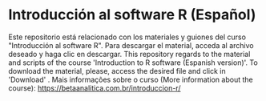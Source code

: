 # Introducción al software R  (Español)

Este repositorio está relacionado con los materiales y guiones del curso "Introducción al software R". Para descargar el material, acceda al archivo deseado y haga clic en descargar. 
This repository regards to the material and scripts of the course 'Introduction to R software (Espanish version)'. To download the material, please, access the desired file and click in 'Download' . Mais informações sobre o curso (More information about the course): https://betaanalitica.com.br/introduccion-r/
